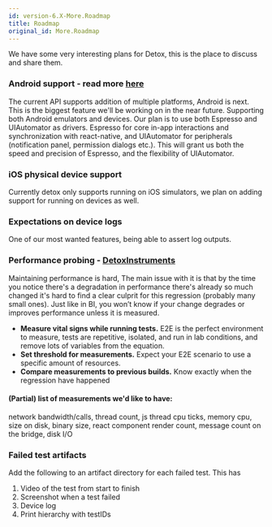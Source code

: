 ```yaml
---
id: version-6.X-More.Roadmap
title: Roadmap
original_id: More.Roadmap
---
```


We have some very interesting plans for Detox, this is the place to discuss and share them.

### Android support - read more [here](More.AndroidSupportStatus.md)

The current API supports addition of multiple platforms, Android is next. This is the biggest feature we'll be working on in the near future. Supporting both Android emulators and devices. Our plan is to use both Espresso and UIAutomator as drivers. Espresso for core in-app interactions and synchronization with react-native, and UIAutomator for peripherals (notification panel, permission dialogs etc.). This will grant us both the speed and precision of Espresso, and the flexibility of UIAutomator.

### iOS physical device support

Currently detox only supports running on iOS simulators, we plan on adding support for running on devices as well.

### Expectations on device logs

One of our most wanted features, being able to assert log outputs.

### Performance probing - [DetoxInstruments](https://github.com/wix/detoxinstruments)

Maintaining performance is hard, The main issue with it is that by the time you notice there's a degradation in performance there's already so much changed it's hard to find a clear culprit for this regression (probably many small ones). Just like in BI, you won’t know if your change degrades or improves performance unless it is measured.

* **Measure vital signs while running tests.**
  E2E is the perfect environment to measure, tests are repetitive, isolated, and run in lab conditions, and remove lots of variables from the equation.
* **Set threshold for measurements.**
  Expect your E2E scenario to use a specific amount of resources.
* **Compare measurements to previous builds.**
  Know exactly when the regression have happened

#### (Partial) list of measurements we'd like to have:

network bandwidth/calls, thread count, js thread cpu ticks, memory cpu, size on disk, binary size, react component render count, message count on the bridge, disk I/O

### Failed test artifacts

Add the following to an artifact directory for each failed test. This has

1.  Video of the test from start to finish
2.  Screenshot when a test failed
3.  Device log
4.  Print hierarchy with testIDs
